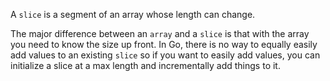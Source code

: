 A `slice` is a segment of an array whose length can change.

The major difference between an `array` and a `slice` is that with the
array you need to know the size up front. In Go, there is no way to
equally easily add values to an existing `slice` so if you want to
easily add values, you can initialize a slice at a max length and
incrementally add things to it.
